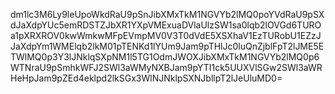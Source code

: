 dm1lc3M6Ly9leUpoWkdRaU9pSnJibXMxTkM1NGVYb2lMQ0poYVdRaU9pSXdJaXdpYUc5emRDSTZJbXR1YXpVMExuaDVlaUlzSW1sa0lqb2lOVGd6TUROa1pXRXROV0kwWmkwMFpEVmpMV0V3T0dVdE5XSXhaV1EzTURobU1EZzJJaXdpYm1WMElqb2lkM01pTENKd1lYUm9Jam9pTHlJc0luQnZjblFpT2lJME5ETWlMQ0p3Y3lJNklqSXpNM1l5TG1OdmJWOXJibXMxTkM1NGVYb2lMQ0p6WTNraU9pSmhkWFJ2SWl3aWMyNXBJam9pYTI1ck5UUXVlSGw2SWl3aWRHeHpJam9pZEd4eklpd2lkSGx3WlNJNklpSXNJbllpT2lJeUluMD0=
